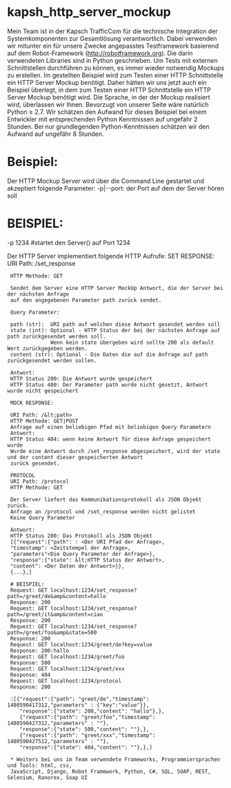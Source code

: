 # kapsh_http_server_mockup
Mein Team ist in der Kapsch TrafficCom für die technische Integration der Systemkomponenten zur Gesamtlösung verantwortlich.
Dabei verwenden wir mitunter ein für unsere Zwecke angepasstes Testframework basierend auf dem Robot-Framework 
(http://robotframework.org).
Die darin verwendeten Libraries sind in Python geschrieben.
Um Tests mit externen Schnittstellen durchführen zu können, es immer wieder notwendig Mockups zu erstellen.
Im gestellten Beispiel wird zum Testen einer HTTP Schnittstelle ein HTTP Server Mockup benötigt.
Daher hätten wir uns jetzt auch ein Beispiel überlegt, 
in dem zum Testen einer HTTP Schnittstelle ein HTTP Server Mockup benötigt wird.
Die Sprache, in der der Mockup realisiert wird, überlassen wir Ihnen.
Bevorzugt von unserer Seite wäre natürlich Python ≥ 2.7. 
Wir schätzen den Aufwand für dieses Beispiel
bei einem Entwickler mit entsprechenden Python Kenntnissen auf ungefähr 2 Stunden.
Bei nur grundlegenden Python-Kenntnissen schätzen wir den Aufwand auf ungefähr 8 Stunden.  

# Beispiel: 
Der HTTP Mockup Server wird über die Command Line gestartet und akzeptiert folgende Parameter:
  -p|--port: der Port auf dem der Server hören soll
  
 # BEISPIEL:
 <exe> -p 1234   #startet den Server(<exe>) auf Port 1234 
 
 Der HTTP Server implementiert folgende HTTP Aufrufe: 
     SET RESPONSE: URI Path: /set_response 
     
     HTTP Methode: GET
     
     Sendet dem Server eine HTTP Server MockUp Antwort, die der Server bei der nächsten Anfrage 
     auf den angegebenen Parameter path zurück sendet.                  
     
     Query Parameter:                                             
     
     path (str):  URI path auf welchen diese Antwort gesendet werden soll 
     state (int): Optional - HTTP Status der bei der nächsten Anfrage auf path zurückgesendet werden soll. 
                  Wenn kein state übergeben wird sollte 200 als default Wert zurückgegeben werden.
     content (str): Optional - Die Daten die auf die Anfrage auf path zurückgesendet werden sollen.   
     
     Antwort:                                              
     HTTP Status 200: Die Antwort wurde gespeichert                                              
     HTTP Status 400: Der Parameter path wurde nicht gesetzt, Antwort wurde nicht gespeichert   
     
     MOCK RESPONSE:          
     
     URI Path: /&lt;path>     
     HTTP Methode: GET|POST
     Anfrage auf einen beliebigen Pfad mit beliebigen Query Parametern
     Antwort:
     HTTP Status 404: wenn keine Antwort für diese Anfrage gespeichert wurde
     Wurde eine Antwort durch /set_response abgespeichert, wird der state und der content dieser gespeicherten Antwort
     zurück gesendet.
     
     PROTOCOL
     URI Path: /protocol
     HTTP Methode: GET 
     
     Der Server liefert das Kommunikationsprotokoll als JSON Objekt zurück.
     Anfrage an /protocol und /set_response werden nicht gelistet   
     Keine Query Parameter
     
     Antwort:
     HTTP Status 200: Das Protokoll als JSON Objekt
     [{"request":{"path": : <Der URI Pfad der Anfrage>,
     "timestamp": <Zeitstempel der Anfrage>, 
     "parameters"<Die Query Parameter der Anfrage>},
     "response":{"state": &lt;HTTP Status der Antwort>,
     "content": <Der Daten der Antwort>}},
     {...},]
     
     # BEISPIEL:
     Request: GET localhost:1234/set_response?path=/greet/de&amp&content=hallo
     Response: 200 
     Request: GET localhost:1234/set_response?path=/greet/it&amp&content=ciao
     Response: 200 
     Request: GET localhost:1234/set_response?path=/greet/foo&amp&state=500
     Response: 200
     Request: GET localhost:1234/greet/de?key=value
     Response: 200:hallo
     Request: GET localhost:1234/greet/foo 
     Response: 500 
     Request: GET localhost:1234/greet/xxx 
     Response: 404
     Request: GET localhost:1234/protocol
     Response: 200
     
     :[{"request":{"path": "greet/de","timestamp": 1480590417312,"parameters" : {"key":"value"}},
        "response":{"state": 200,"content": "hallo"},},
        {"request":{"path": "greet/foo","timestamp": 1480590427312,"parameters" : ""},
        "response":{"state": 500,"content": ""},},
        {"request":{"path": "greet/xxx","timestamp": 1480590427512,"parameters" : ""},
        "response":{"state": 404,"content": ""},},]
     
     * Weiters bei uns im Team verwendete Frameworks, Programmiersprachen und Tools: html, css,
     JavaScript, Django, Robot Framework, Python, C#, SQL, SOAP, REST, Selenium, Ranorex, Soap UI  
    

